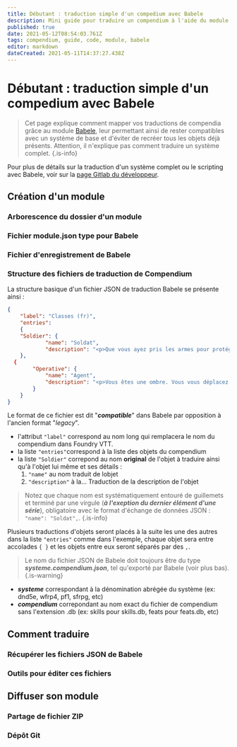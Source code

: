 ```yaml
---
title: Débutant : traduction simple d'un compedium avec Babele
description: Mini guide pour traduire un compendium à l'aide du module Babele
published: true
date: 2021-05-12T08:54:03.761Z
tags: compendium, guide, code, module, babele
editor: markdown
dateCreated: 2021-05-11T14:37:27.438Z
---
```


# Débutant : traduction simple d'un compedium avec Babele
> Cet page explique comment mapper vos traductions de compendia grâce au module [Babele](https://foundryvtt.com/packages/babele/), leur permettant ainsi de rester compatibles avec un système de base et d'éviter de recréer tous les objets déjà présents. Attention, il n'explique pas comment traduire un système complet.
{.is-info}

Pour plus de détails sur la traduction d'un système complet ou le scripting avec Babele, voir sur la [page Gitlab du développeur](https://gitlab.com/riccisi/foundryvtt-babele).

## Création d'un module
### Arborescence du dossier d'un module

### Fichier module.json type pour Babele

  
### Fichier d'enregistrement de Babele
  
  
### Structure des fichiers de traduction de Compendium
La structure basique d'un fichier JSON de traduction Babele se présente ainsi :
```json
{
	"label": "Classes (fr)",
	"entries":
	{
   	"Soldier": { 
			"name": "Soldat",  
			"description": "<p>Que vous ayez pris les armes pour protéger les autres ..." 
	},
  {
		"Operative": { 
			"name": "Agent", 
			"description": "<p>Vous êtes une ombre. Vous vous déplacez rapidement ..." 
		}
	}
}

```
Le format de ce fichier est dit "***compatible***" dans Babele par opposition à l'ancien format "*legacy*".
- l'attribut `"label"` correspond au nom long qui remplacera le nom du compendium dans Foundry VTT.
- la liste `"entries"`correspond à la liste des objets du compendium
- la liste `"Soldier"` correpond au nom **original** de l'objet à traduire ainsi qu'à l'objet lui même et ses détails :
	1. `"name"` au nom traduit de lobjet
  2. `"description"` à la... Traduction de la description de l'objet
  
> Notez que chaque nom est systématiquement entouré de guillemets et terminé par une virgule (***à l'exeption du dernier élément d'une série***), obligatoire avec le format d'échange de données JSON : `"name": "Soldat",`.
{.is-info}

  
  Plusieurs traductions d'objets seront placés à la suite les une des autres dans la liste `"entries"` comme dans l'exemple, chaque objet sera entre accolades `{ }` et les objets entre eux seront séparés par des `,`.
  
> Le nom du fichier JSON de Babele doit toujours être du type ***systeme.compendium.json***, tel qu'exporté par Babele (voir plus bas).
{.is-warning}
- ***systeme*** correspondant à la dénomination abrégée du système (ex: dnd5e, wfrp4, pf1, sfrpg, etc)
- ***compendium*** correpondant au nom exact du fichier de compendium sans l'extension .db (ex: skills pour skills.db, feats pour feats.db, etc)

  
  
## Comment traduire

### Récupérer les fichiers JSON de Babele

### Outils pour éditer ces fichiers
 
## Diffuser son module
  
  
### Partage de fichier ZIP
  
  
### Dépôt Git
  
  